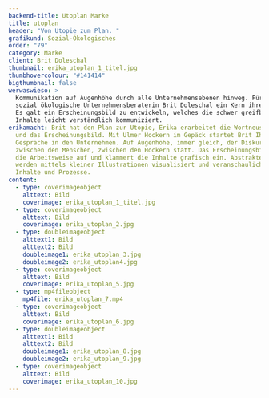 ```yaml
---
backend-title: Utoplan Marke
title: utoplan
header: "Von Utopie zum Plan. "
grafikund: Sozial-Ökologisches
order: "79"
category: Marke
client: Brit Doleschal
thumbnail: erika_utoplan_1_titel.jpg
thumbhovercolour: "#141414"
bigthumbnail: false
werwaswieso: >
  Kommunikation auf Augenhöhe durch alle Unternehmensebenen hinweg. Für die
  sozial ökologische Unternehmensberaterin Brit Doleschal ein Kern ihrer Arbeit.
  Es galt ein Erscheinungsbild zu entwickeln, welches die schwer greifbaren
  Inhalte leicht verständlich kommuniziert.
erikamacht: Brit hat den Plan zur Utopie, Erika erarbeitet die Wortneuschöpfung
  und das Erscheinungsbild. Mit Ulmer Hockern im Gepäck startet Brit Ihre
  Gespräche in den Unternehmen. Auf Augenhöhe, immer gleich, der Diskurs findet
  zwischen den Menschen, zwischen den Hockern statt. Das Erscheinungsbild greift
  die Arbeitsweise auf und klammert die Inhalte grafisch ein. Abstrakte Themen
  werden mittels kleiner Illustrationen visualisiert und veranschaulichen
  Inhalte und Prozesse.
content:
  - type: coverimageobject
    alttext: Bild
    coverimage: erika_utoplan_1_titel.jpg
  - type: coverimageobject
    alttext: Bild
    coverimage: erika_utoplan_2.jpg
  - type: doubleimageobject
    alttext1: Bild
    alttext2: Bild
    doubleimage1: erika_utoplan_3.jpg
    doubleimage2: erika_utoplan4.jpg
  - type: coverimageobject
    alttext: Bild
    coverimage: erika_utoplan_5.jpg
  - type: mp4fileobject
    mp4file: erika_utoplan_7.mp4
  - type: coverimageobject
    alttext: Bild
    coverimage: erika_utoplan_6.jpg
  - type: doubleimageobject
    alttext1: Bild
    alttext2: Bild
    doubleimage1: erika_utoplan_8.jpg
    doubleimage2: erika_utoplan_9.jpg
  - type: coverimageobject
    alttext: Bild
    coverimage: erika_utoplan_10.jpg
---
```

